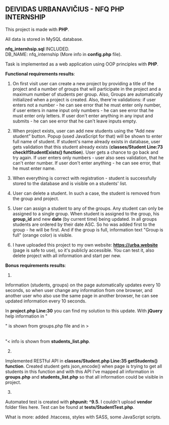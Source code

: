 DEIVIDAS URBANAVIČIUS - NFQ PHP INTERNSHIP
--
This project is made with **PHP**.

All data is stored in MySQL database.

**nfq_internhsip.sql** INCLUDED.<br/> 
DB_NAME: nfq_internship (More info in **config.php** file).

Task is implemented as a web application using OOP principles with **PHP**.

**Functional requirements results**:

1. On first visit user can create a new project by providing a title of the project and
a number of groups that will participate in the project and a maximum number of
students per group. Also, Groups are automatically initialized when a project is created. Also, there're validations: if user enters not a number - he can see error that he must enter only number, if user enters in name input only numbers - he can see error that he must enter only letters. If user don't enter anything in any input and submits - he can see error that he can't leave inputs empty.

2. When project exists, user can add new students using the “Add new student” button. Popup (used JavaScript for that) will be shown to enter full name of student. If student's name already exists in database, user gets validation that this student already exists (**classes/Student Line:73 checkIfStudentExists() function**). User gets a chance to go back and try again. If user enters only numbers - user also sees validation, that he can't enter number. If user don't enter anything - he can see error, that he must enter name.

3. When everything is correct with registration - student is successfully stored to the database and is visible on a students' list.

4. User can delete a student. In such a case, the student is removed from the group and project.

5. User can assign a student to any of the groups. Any student can only be assigned to a single group. When student is assigned to the group, his **group_id** and new **date** (by current time) being updated. In all groups students are ordered by their date ASC. So ho was added first to the group - he will be first. And if the group is full, information text "Group is full" (orange color) is visible.

6. I have uploaded this project to my own website: **https://urba.website** (page is safe to use), so it's publicly accessible. You can test it, also delete project with all information and start per new.

**Bonus requirements results**:

1. 
Information (students, groups) on the page automatically updates every 10 seconds, so when user change any information from one browser, and another user who also use the same page in another browser, he can see updated information every 10 seconds.

In **project.php Line:30** you can find my solution to this update. With **jQuery** help information in "<div class="groups" id="groupsUpdate"></div>" is shown from groups.php file and in ><table class="projectInfoTable" id="projectInfoTable"></table>"< info is shown from **students_list.php**.

2. 
Implemented RESTful API in **classes/Student.php Line:35 getStudents() function**. Created student gets json_encode() when page is trying to get all students in this function and with this API I've mapped all information in **groups.php** and **students_list.php** so that all information could be visible in project.

3. 
Automated test is created with **phpunit: ^9.5**. I couldn't upload **vendor** folder files here. Test can be found at **tests/StudentTest.php**.

What is more: 
added .htaccess, styles with SASS, some JavaScript scripts.
